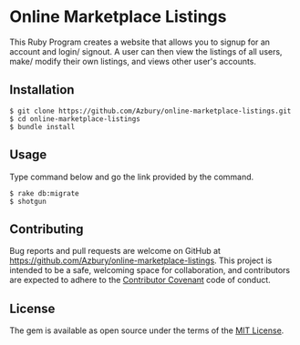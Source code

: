 # Online Marketplace Listings

This Ruby Program creates a website that allows you to signup for an account and login/ signout. A user can then view the listings of all users, make/ modify their own listings, and views other user's accounts.

## Installation

    $ git clone https://github.com/Azbury/online-marketplace-listings.git
    $ cd online-marketplace-listings
    $ bundle install

## Usage

Type command below and go the link provided by the command.

    $ rake db:migrate
    $ shotgun

## Contributing

Bug reports and pull requests are welcome on GitHub at https://github.com/Azbury/online-marketplace-listings. This project is intended to be a safe, welcoming space for collaboration, and contributors are expected to adhere to the [Contributor Covenant](contributor-covenant.org) code of conduct.

## License

The gem is available as open source under the terms of the [MIT License](http://opensource.org/licenses/MIT).
